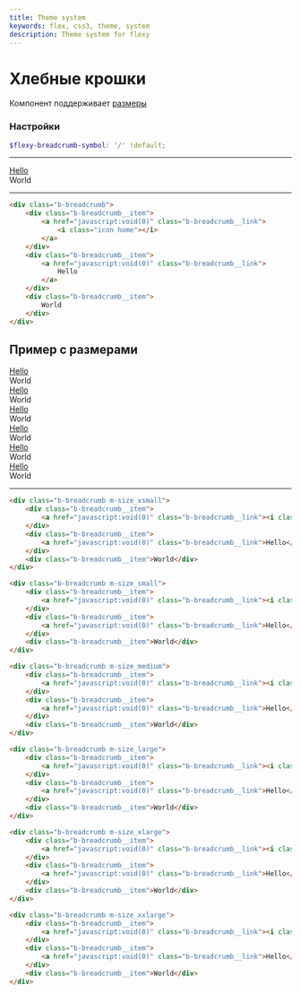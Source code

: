```yaml
---
title: Theme system
keywords: flex, css3, theme, system
description: Theme system for flexy
---
```


# Хлебные крошки

Компонент поддерживает [размеры](/ui_size.html)

### Настройки

```scss
$flexy-breadcrumb-symbol: '/' !default;
```

---

<div class="b-breadcrumb">
    <div class="b-breadcrumb__item">
        <a href="javascript:void(0)" class="b-breadcrumb__link b-tooltip b-tooltip_top" data-tooltip="Вернуться на главную">
            <i class="icon home"></i>
        </a>
    </div>
    <div class="b-breadcrumb__item">
        <a href="javascript:void(0)" class="b-breadcrumb__link">
            Hello
        </a>
    </div>
    <div class="b-breadcrumb__item">
        World
    </div>
</div>

---

```html
<div class="b-breadcrumb">
    <div class="b-breadcrumb__item">
        <a href="javascript:void(0)" class="b-breadcrumb__link">
            <i class="icon home"></i>
        </a>
    </div>
    <div class="b-breadcrumb__item">
        <a href="javascript:void(0)" class="b-breadcrumb__link">
            Hello
        </a>
    </div>
    <div class="b-breadcrumb__item">
        World
    </div>
</div>
```

## Пример с размерами

<div class="b-breadcrumb m-size_xsmall">
    <div class="b-breadcrumb__item">
        <a href="javascript:void(0)" class="b-breadcrumb__link"><i class="icon home"></i></a>
    </div>
    <div class="b-breadcrumb__item">
        <a href="javascript:void(0)" class="b-breadcrumb__link">Hello</a>
    </div>
    <div class="b-breadcrumb__item">World</div>
</div>

<div class="b-breadcrumb m-size_small">
    <div class="b-breadcrumb__item">
        <a href="javascript:void(0)" class="b-breadcrumb__link"><i class="icon home"></i></a>
    </div>
    <div class="b-breadcrumb__item">
        <a href="javascript:void(0)" class="b-breadcrumb__link">Hello</a>
    </div>
    <div class="b-breadcrumb__item">World</div>
</div>

<div class="b-breadcrumb m-size_medium">
    <div class="b-breadcrumb__item">
        <a href="javascript:void(0)" class="b-breadcrumb__link"><i class="icon home"></i></a>
    </div>
    <div class="b-breadcrumb__item">
        <a href="javascript:void(0)" class="b-breadcrumb__link">Hello</a>
    </div>
    <div class="b-breadcrumb__item">World</div>
</div>

<div class="b-breadcrumb m-size_large">
    <div class="b-breadcrumb__item">
        <a href="javascript:void(0)" class="b-breadcrumb__link"><i class="icon home"></i></a>
    </div>
    <div class="b-breadcrumb__item">
        <a href="javascript:void(0)" class="b-breadcrumb__link">Hello</a>
    </div>
    <div class="b-breadcrumb__item">World</div>
</div>

<div class="b-breadcrumb m-size_xlarge">
    <div class="b-breadcrumb__item">
        <a href="javascript:void(0)" class="b-breadcrumb__link"><i class="icon home"></i></a>
    </div>
    <div class="b-breadcrumb__item">
        <a href="javascript:void(0)" class="b-breadcrumb__link">Hello</a>
    </div>
    <div class="b-breadcrumb__item">World</div>
</div>

<div class="b-breadcrumb m-size_xxlarge">
    <div class="b-breadcrumb__item">
        <a href="javascript:void(0)" class="b-breadcrumb__link"><i class="icon home"></i></a>
    </div>
    <div class="b-breadcrumb__item">
        <a href="javascript:void(0)" class="b-breadcrumb__link">Hello</a>
    </div>
    <div class="b-breadcrumb__item">World</div>
</div>

---

```html
<div class="b-breadcrumb m-size_xsmall">
    <div class="b-breadcrumb__item">
        <a href="javascript:void(0)" class="b-breadcrumb__link"><i class="icon home"></i></a>
    </div>
    <div class="b-breadcrumb__item">
        <a href="javascript:void(0)" class="b-breadcrumb__link">Hello</a>
    </div>
    <div class="b-breadcrumb__item">World</div>
</div>

<div class="b-breadcrumb m-size_small">
    <div class="b-breadcrumb__item">
        <a href="javascript:void(0)" class="b-breadcrumb__link"><i class="icon home"></i></a>
    </div>
    <div class="b-breadcrumb__item">
        <a href="javascript:void(0)" class="b-breadcrumb__link">Hello</a>
    </div>
    <div class="b-breadcrumb__item">World</div>
</div>

<div class="b-breadcrumb m-size_medium">
    <div class="b-breadcrumb__item">
        <a href="javascript:void(0)" class="b-breadcrumb__link"><i class="icon home"></i></a>
    </div>
    <div class="b-breadcrumb__item">
        <a href="javascript:void(0)" class="b-breadcrumb__link">Hello</a>
    </div>
    <div class="b-breadcrumb__item">World</div>
</div>

<div class="b-breadcrumb m-size_large">
    <div class="b-breadcrumb__item">
        <a href="javascript:void(0)" class="b-breadcrumb__link"><i class="icon home"></i></a>
    </div>
    <div class="b-breadcrumb__item">
        <a href="javascript:void(0)" class="b-breadcrumb__link">Hello</a>
    </div>
    <div class="b-breadcrumb__item">World</div>
</div>

<div class="b-breadcrumb m-size_xlarge">
    <div class="b-breadcrumb__item">
        <a href="javascript:void(0)" class="b-breadcrumb__link"><i class="icon home"></i></a>
    </div>
    <div class="b-breadcrumb__item">
        <a href="javascript:void(0)" class="b-breadcrumb__link">Hello</a>
    </div>
    <div class="b-breadcrumb__item">World</div>
</div>

<div class="b-breadcrumb m-size_xxlarge">
    <div class="b-breadcrumb__item">
        <a href="javascript:void(0)" class="b-breadcrumb__link"><i class="icon home"></i></a>
    </div>
    <div class="b-breadcrumb__item">
        <a href="javascript:void(0)" class="b-breadcrumb__link">Hello</a>
    </div>
    <div class="b-breadcrumb__item">World</div>
</div>
```